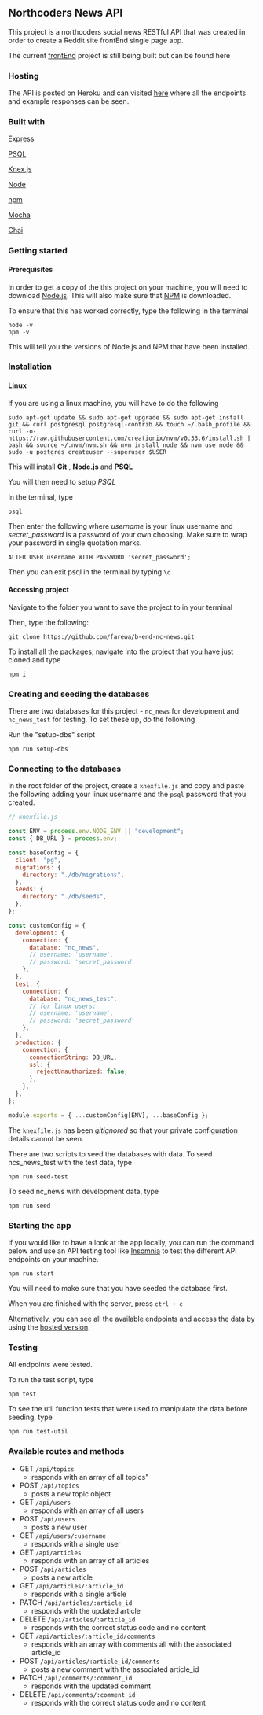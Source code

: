 ## Northcoders News API

This project is a northcoders social news RESTful API that was created in order to create a Reddit site frontEnd single page app.

The current [frontEnd](https://github.com/farewa/frontEnd-nc-news/tree/master/src) project is still being built but can be found here


### Hosting

The API is posted on Heroku and can visited [here](https://b-end-nc-news-app.herokuapp.com/api) where all the endpoints and example responses can be seen.

### Built with
[Express](https://expressjs.com/)

[PSQL](https://www.postgresql.org/docs/9.3/app-psql.html)

[Knex.js](https://knexjs.org/)

[Node](https://nodejs.org/en/)

[npm](https://www.npmjs.com/get-npm)

[Mocha](https://mochajs.org/)

[Chai](https://www.chaijs.com/)

### Getting started

#### Prerequisites

In order to get a copy of the this project on your machine, you will need to download [Node.js](https://nodejs.org/en/download/). This will also make sure that [NPM](https://www.npmjs.com/) is downloaded.

To ensure that this has worked correctly, type the following in the terminal

```
node -v
npm -v
```
This will tell you the versions of Node.js and NPM that have been installed.

### Installation

#### Linux

If you are using a linux machine, you will have to do the following 

```
sudo apt-get update && sudo apt-get upgrade && sudo apt-get install git && curl postgresql postgresql-contrib && touch ~/.bash_profile && curl -o- https://raw.githubusercontent.com/creationix/nvm/v0.33.6/install.sh | bash && source ~/.nvm/nvm.sh && nvm install node && nvm use node && sudo -u postgres createuser --superuser $USER
```
This will install **Git** , **Node.js** and **PSQL**

You will then need to setup *PSQL*

In the terminal, type

```
psql
```
Then enter the following where *username* is your linux username and *secret_password* is a password of your own choosing. Make sure to wrap your password in single quotation marks.

```
ALTER USER username WITH PASSWORD 'secret_password';
```
Then you can exit psql in the terminal by typing `\q`


#### Accessing project

Navigate to the folder you want to save the project to in your terminal

Then, type the following:

```
git clone https://github.com/farewa/b-end-nc-news.git
```

To install all the packages, navigate into the project that you have just cloned and type

```
npm i
```

### Creating and seeding the databases

There are two databases for this project - `nc_news` for development and `nc_news_test` for testing. To set these up, do the following

Run the "setup-dbs" script 

```
npm run setup-dbs
```

### Connecting to the databases

In the root folder of the project, create a `knexfile.js` and copy and paste the following adding your linux username and the `psql` password that you created.

```js
// knexfile.js

const ENV = process.env.NODE_ENV || "development";
const { DB_URL } = process.env;

const baseConfig = {
  client: "pg",
  migrations: {
    directory: "./db/migrations",
  },
  seeds: {
    directory: "./db/seeds",
  },
};

const customConfig = {
  development: {
    connection: {
      database: "nc_news",
      // username: 'username',
      // password: 'secret_password'
    },
  },
  test: {
    connection: {
      database: "nc_news_test",
      // for linux users:
      // username: 'username',
      // password: 'secret_password'
    },
  },
  production: {
    connection: {
      connectionString: DB_URL,
      ssl: {
        rejectUnauthorized: false,
      },
    },
  },
};

module.exports = { ...customConfig[ENV], ...baseConfig };
```
The `knexfile.js` has been *gitignored* so that your private configuration details cannot be seen.

There are two scripts to seed the databases with data. To seed ncs_news_test with the test data, type
```
npm run seed-test
```

To seed nc_news with development data, type

```
npm run seed
```

### Starting the app

If you would like to have a look at the app locally, you can run the command below and use an API testing tool like [Insomnia](https://support.insomnia.rest/) to test the different API endpoints on your machine.

```
npm run start
```

You will need to make sure that you have seeded the database first.


When you are finished with the server, press `ctrl + c`

Alternatively, you can see all the available endpoints and access the data by using the [hosted version](https://b-end-nc-news-app.herokuapp.com/api).

### Testing

All endpoints were tested.

To run the test script, type

```
npm test
```

To see the util function tests that were used to manipulate the data before seeding, type

```
npm run test-util
```

### Available routes and methods


* GET `/api/topics`
    * responds with an array of all topics"
* POST `/api/topics`
    * posts a new topic object
* GET `/api/users`
    * responds with an array of all users
* POST `/api/users`
    * posts a new user
* GET `/api/users/:username`
    * responds with a single user 
* GET `/api/articles`
    * responds with an array of all articles
* POST `/api/articles`
    * posts a new article
* GET `/api/articles/:article_id`
    * responds with a single article
* PATCH `/api/articles/:article_id`
    * responds with the updated article
* DELETE `/api/articles/:article_id`
    * responds with the correct status code and no content
* GET `/api/articles/:article_id/comments`
    * responds with an array with comments all with the associated article_id
* POST `/api/articles/:article_id/comments`
    * posts a new comment with the associated article_id
* PATCH `/api/comments/:comment_id`
    * responds with the updated comment
* DELETE `/api/comments/:comment_id`
    * responds with the correct status code and no content
